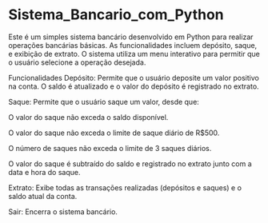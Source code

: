 # Sistema_Bancario_com_Python

Este é um simples sistema bancário desenvolvido em Python para realizar operações bancárias básicas. As funcionalidades incluem depósito, saque, e exibição de extrato. O sistema utiliza um menu interativo para permitir que o usuário selecione a operação desejada.

Funcionalidades
Depósito: Permite que o usuário deposite um valor positivo na conta. O saldo é atualizado e o valor do depósito é registrado no extrato.

Saque: Permite que o usuário saque um valor, desde que:

O valor do saque não exceda o saldo disponível.

O valor do saque não exceda o limite de saque diário de R$500.

O número de saques não exceda o limite de 3 saques diários.

O valor do saque é subtraído do saldo e registrado no extrato junto com a data e hora do saque.

Extrato: Exibe todas as transações realizadas (depósitos e saques) e o saldo atual da conta.

Sair: Encerra o sistema bancário.